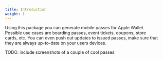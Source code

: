 ```yaml
---
title: Introduction
weight: 1
---
```


Using this package you can generate mobile passes for Apple Wallet. Possible use cases are boarding passes, event tickets, coupons, store cards, etc. You can even push out updates to issued passes, make sure that they are always up-to-date on your users devices.

TODO: include screenshots of a couple of cool passes
